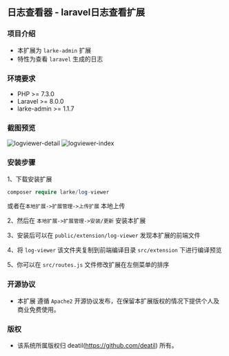 ## 日志查看器 - laravel日志查看扩展


### 项目介绍

*  本扩展为 `larke-admin` 扩展
*  特性为查看 `laravel` 生成的日志


### 环境要求

 - PHP >= 7.3.0
 - Laravel >= 8.0.0
 - larke-admin >= 1.1.7


### 截图预览

![logviewer-detail](https://user-images.githubusercontent.com/24578855/109376628-e098c000-7900-11eb-9fc5-a86fed3b3c2c.png)
![logviewer-index](https://user-images.githubusercontent.com/24578855/109376630-e393b080-7900-11eb-883a-585902b655b7.png)


### 安装步骤

1、下载安装扩展

```php
composer require larke/log-viewer
```

或者在`本地扩展->扩展管理->上传扩展` 本地上传

2、然后在 `本地扩展->扩展管理->安装/更新` 安装本扩展

3、安装后可以在 `public/extension/log-viewer` 发现本扩展的前端文件

4、将 `log-viewer` 该文件夹复制到前端编译目录 `src/extension` 下进行编译预览

5、你可以在 `src/routes.js` 文件修改扩展在左侧菜单的排序


### 开源协议

*  本扩展 遵循 `Apache2` 开源协议发布，在保留本扩展版权的情况下提供个人及商业免费使用。 


### 版权

*  该系统所属版权归 deatil(https://github.com/deatil) 所有。
